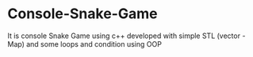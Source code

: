 # Console-Snake-Game
It is console Snake Game using c++ developed with simple STL (vector - Map) and some loops and condition using OOP
